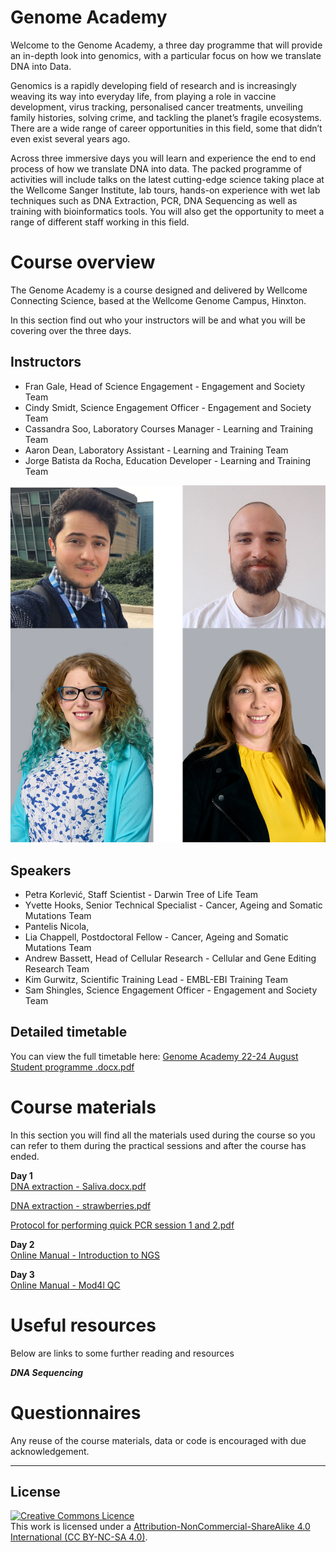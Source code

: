 # Genome Academy

Welcome to the Genome Academy, a three day programme that will provide an in-depth look into genomics, with a  particular focus on how we translate DNA into Data.  

Genomics is a rapidly developing field of research and is increasingly weaving its way into everyday life, from playing a role in vaccine development, virus tracking, personalised cancer treatments, unveiling family histories, solving crime, and tackling the planet’s fragile ecosystems. There are a wide range of career opportunities in this field, some that didn’t even exist several years ago. 

Across three immersive days you will learn and experience the end to end process of how we translate DNA into data. The packed programme of activities will include talks on the latest cutting-edge science taking place at the Wellcome Sanger Institute, lab tours, hands-on experience with wet lab techniques such as DNA Extraction, PCR, DNA Sequencing as well as training with bioinformatics tools. You will also get the opportunity to meet a range of different staff working in this field.

# Course overview
The Genome Academy is a course designed and delivered by Wellcome Connecting Science, based at the Wellcome Genome Campus, Hinxton.

In this section find out who your instructors will be and what you will be covering over the three days. 

## Instructors
- Fran Gale, Head of Science Engagement - Engagement and Society Team
- Cindy Smidt, Science Engagement Officer - Engagement and Society Team
- Cassandra Soo, Laboratory Courses Manager - Learning and Training Team
- Aaron Dean, Laboratory Assistant - Learning and Training Team
- Jorge Batista da Rocha, Education Developer - Learning and Training Team

![placeholder image of instructors](modules/img/Placeholder_image.png)

## Speakers
- Petra Korlević, Staff Scientist - Darwin Tree of Life Team
- Yvette Hooks, Senior Technical Specialist - Cancer, Ageing and Somatic Mutations Team
- Pantelis Nicola,  
- Lia Chappell, Postdoctoral Fellow - Cancer, Ageing and Somatic Mutations Team
- Andrew Bassett, Head of Cellular Research - Cellular and Gene Editing Research Team
- Kim Gurwitz, Scientific Training Lead - EMBL-EBI Training Team
- Sam Shingles, Science Engagement Officer - Engagement and Society Team

 
## Detailed timetable
You can view the full timetable here: [Genome Academy 22-24 August Student programme .docx.pdf](https://github.com/WCSCourses/genomeacademy/files/12335532/Genome.Academy.22-24.August.Student.programme.docx.pdf)



# Course materials
In this section you will find all the materials used during the course so you can refer to them during the practical sessions and after the course has ended.

**Day 1**   
[DNA extraction - Saliva.docx.pdf](https://github.com/WCSCourses/genomeacademy/files/12335655/DNA.extraction.-.Saliva.docx.pdf)     

[DNA extraction - strawberries.pdf](https://github.com/WCSCourses/genomeacademy/files/12335656/DNA.extraction.-.strawberries.pdf)

[Protocol for performing quick PCR  session 1 and 2.pdf](https://github.com/WCSCourses/genomeacademy/files/12335662/Protocol.for.performing.quick.PCR.session.1.and.2.pdf)


**Day 2**  
[Online Manual - Introduction to NGS](Modules/)
  
**Day 3**  
[Online Manual - Mod4l QC](Modules/)


# Useful resources      
  Below are links to some further reading and resources

  ***DNA Sequencing***
 
# Questionnaires


Any reuse of the course materials, data or code is encouraged with due acknowledgement.

******
## License
<a rel="license" href="http://creativecommons.org/licenses/by/4.0/"><img alt="Creative Commons Licence" style="border-width:0" src="https://i.creativecommons.org/l/by-nc-sa/4.0/88x31.png" /></a><br />This work is licensed under a <a rel="license" href="https://creativecommons.org/licenses/by-nc-sa/4.0/">Attribution-NonCommercial-ShareAlike 4.0 International (CC BY-NC-SA 4.0)</a>.

